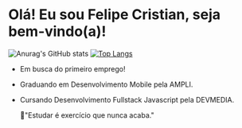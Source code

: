 <h1>Olá! Eu sou Felipe Cristian, seja bem-vindo(a)!</h1>

![Anurag's GitHub stats](https://github-readme-stats.vercel.app/api?username=felipe-cristian&show_icons=true&theme=dark)
[![Top Langs](https://github-readme-stats.vercel.app/api/top-langs/?username=felipe-cristian&layout=compact)](https://github.com/felipe-cristian/github-readme-stats)
- Em busca do primeiro emprego!
- Graduando em Desenvolvimento Mobile pela AMPLI.
- Cursando Desenvolvimento Fullstack Javascript pela DEVMEDIA.

    💖"Estudar é exercício que nunca acaba."
